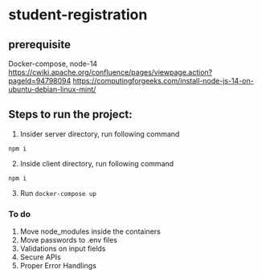 # student-registration


## prerequisite
Docker-compose, node-14
https://cwiki.apache.org/confluence/pages/viewpage.action?pageId=94798094
https://computingforgeeks.com/install-node-js-14-on-ubuntu-debian-linux-mint/

## Steps to run the project:

1. Insider server directory, run following command

`npm i`

2. Inside client directory, run following command

`npm i`

3. Run `docker-compose up`


### To do
1. Move node_modules inside the containers
2. Move passwords to .env files
3. Validations on input fields
4. Secure APIs
5. Proper Error Handlings

